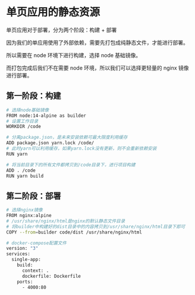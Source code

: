 # 单页应用的静态资源

单页应用对于部署，分为两个阶段：构建 + 部署

因为我们的单应用使用了外部依赖，需要先打包成纯静态文件，才能进行部署。

所以需要在 node 环境下进行构建，选择 node 基础镜像。

而打包完成后我们不在需要 node 环境，所以我们可以选择更轻量的 nginx 镜像进行部署。

## 第一阶段：构建

```bash
# 选择node基础镜像
FROM node:14-alpine as builder
# 设置工作目录
WORKDIR /code

# 分离package.json，是未来安装依赖可最大限度利用缓存
ADD package.json yarn.lock /code/
# 此时yarn可以利用缓存，如果yarn.lock没有更新，则不会重新依赖安装
RUN yarn

# 将当前目录下的所有文件都拷贝到/code目录下，进行项目构建
ADD . /code
RUN yarn build
```

## 第二阶段：部署

```bash
# 选择nginx镜像
FROM nginx:alpine
# /usr/share/nginx/html是nginx的默认静态文件目录
# 将builder中构建好的dist目录中的内容拷贝到/usr/share/nginx/html目录下即可
COPY --from=builder code/dist /usr/share/nginx/html
```

```bash
# docker-compose配置文件
version: "3"
services:
  single-app:
    build:
      context: .
      dockerfile: Dockerfile
    ports:
      - 4000:80
```
